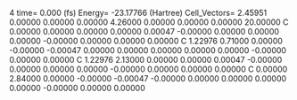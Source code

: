4 
   time=    0.000 (fs)  Energy= -23.17766 (Hartree) Cell_Vectors=  2.45951  0.00000  0.00000  0.00000  4.26000  0.00000  0.00000  0.00000 20.00000 
   C    0.00000  0.00000  0.00000   0.00000  0.00047 -0.00000  0.00000  0.00000  0.00000  -0.00000  0.00000  0.00000  0.00000
   C    1.22976  0.71000  0.00000  -0.00000 -0.00047  0.00000  0.00000  0.00000  0.00000   0.00000 -0.00000  0.00000  0.00000
   C    1.22976  2.13000  0.00000   0.00000  0.00047 -0.00000  0.00000  0.00000  0.00000  -0.00000  0.00000  0.00000  0.00000
   C    0.00000  2.84000  0.00000  -0.00000 -0.00047 -0.00000  0.00000  0.00000  0.00000   0.00000 -0.00000  0.00000  0.00000
